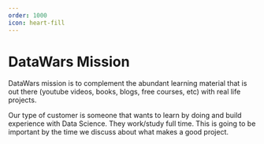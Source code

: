 ```yaml
---
order: 1000
icon: heart-fill
---
```


# DataWars Mission

DataWars mission is to complement the abundant learning material that is out there (youtube videos, books, blogs, free courses, etc) with real life projects.

Our type of customer is someone that wants to learn by doing and build experience with Data Science. They work/study full time. This is going to be important by the time we discuss about what makes a good project.
